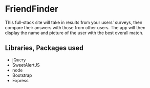 # FriendFinder

This full-stack site will take in results from your users' surveys, then compare their answers with those from other users. The app will then display the name and picture of the user with the best overall match.

## Libraries, Packages used
* jQuery
* SweetAlertJS
* node
* Bootstrap
* Express
